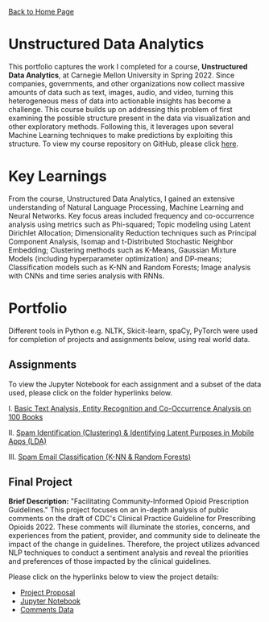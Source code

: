 [Back to Home Page](https://mhmirza.github.io/mhmirza/)

# Unstructured Data Analytics

This portfolio captures the work I completed for a course, **Unstructured Data Analytics**, at Carnegie Mellon University in Spring 2022. Since companies, governments, and other organizations now collect massive amounts of data such as text, images, audio, and video, turning this heterogeneous mess of data into actionable insights has become a challenge. This course builds up on addressing this problem of first examining the possible structure present in the data via visualization and other exploratory methods. Following this, it leverages upon several Machine Learning techniques to make predictions by exploiting this structure. To view my course repository on GitHub, please click [here](https://github.com/mhmirza/UnstructuredDataAnalytics).

# Key Learnings

From the course, Unstructured Data Analytics, I gained an extensive understanding of Natural Language Processing, Machine Learning and Neural Networks. Key focus areas included frequency and co-occurrence analysis using metrics such as Phi-squared; Topic modeling using Latent Dirichlet Allocation; Dimensionality Reduction techniques such as Principal Component Analysis, Isomap and t-Distributed Stochastic Neighbor Embedding; Clustering methods such as K-Means, Gaussian Mixture Models (including hyperparameter optimization) and DP-means; Classification models such as K-NN and Random Forests; Image analysis with CNNs and time series analysis with RNNs. 

# Portfolio

Different tools in Python e.g. NLTK, Skicit-learn, spaCy, PyTorch were used for completion of projects and assignments below, using real world data. 

## Assignments

To view the Jupyter Notebook for each assignment and a subset of the data used, please click on the folder hyperlinks below.

I. [Basic Text Analysis, Entity Recognition and Co-Occurrence Analysis on 100 Books](https://github.com/mhmirza/UnstructuredDataAnalytics/tree/main/Homework%201) 

II. [Spam Identification (Clustering) & Identifying Latent Purposes in Mobile Apps (LDA)](https://github.com/mhmirza/UnstructuredDataAnalytics/tree/main/Homework%202)

III. [Spam Email Classification (K-NN & Random Forests)](https://github.com/mhmirza/UnstructuredDataAnalytics/tree/main/Homework%203)

## Final Project

**Brief Description:** "Facilitating Community-Informed Opioid Prescription Guidelines." This project focuses on an in-depth analysis of public comments on the draft of CDC's Clinical Practice Guideline for Prescribing Opioids 2022. These comments will illuminate the stories, concerns, and experiences from the patient, provider, and community side to delineate the impact of the change in guidelines. Therefore, the project utilizes advanced NLP techniques to conduct a sentiment analysis and reveal the priorities and preferences of those impacted by the clinical guidelines.

Please click on the hyperlinks below to view the project details:

* [Project Proposal](https://github.com/mhmirza/UnstructuredDataAnalytics/blob/main/Final%20Project/Final%20Project%20Proposal_Opioid.pdf)
* [Jupyter Notebook](https://github.com/mhmirza/UnstructuredDataAnalytics/blob/main/Final%20Project/Colab_Project_Notebook_Final.ipynb)
* [Comments Data](https://github.com/mhmirza/UnstructuredDataAnalytics/blob/main/Final%20Project/Opioid%20Comment%20Data%20from%20API.csv)

